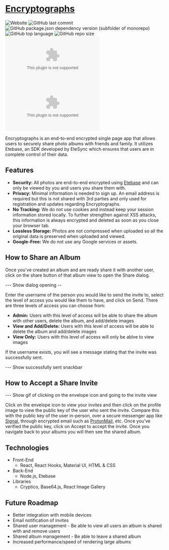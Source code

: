 # [Encryptographs](https://encryptographs.com)
![Website](https://img.shields.io/website?label=Website&up_message=encryptographs.com&url=https%3A%2F%2Fencryptographs.com)
![GitHub last commit](https://img.shields.io/github/last-commit/zoranbajic/encryptographs?logo=GitHub)
![GitHub package.json dependency version (subfolder of monorepo)](https://img.shields.io/github/package-json/dependency-version/zoranbajic/encryptographs/etebase?label=Etebase)
![GitHub top language](https://img.shields.io/github/languages/top/zoranbajic/encryptographs?logo=GitHub)
![GitHub repo size](https://img.shields.io/github/repo-size/zoranbajic/encryptographs?logo=GitHub)
![Chromium HSTS preload](https://img.shields.io/hsts/preload/encryptographs.com)
![Mozilla HTTP Observatory Grade](https://img.shields.io/mozilla-observatory/grade/encryptographs.com?logo=Mozilla)

Encryptographs is an end-to-end encrypted single page app that allows users to securely share photo albums with friends and family. It utilizes Etebase, an SDK developed by EteSync which ensures that users are in complete control of their data.

## Features

* **Security:** All photos are end-to-end encrypted using [Etebase](https://www.etebase.com) and can only be viewed by you and users you share them with.
* **Privacy:** Minimal information is needed to sign up. An email address is required but this is not shared with 3rd parties and only used for registration and updates regarding Encryptographs.
* **No Tracking:** We do not use cookies and instead keep your session information stored locally. To further strengthen against XSS attacks, this information is always encrypted and deleted as soon as you close your browser tab.
* **Lossless Storage:** Photos are not compressed when uploaded so all the original data is preserved when uploaded and viewed.
* **Google-Free:** We do not use any Google services or assets.

## How to Share an Album

Once you've created an album and are ready share it with another user, click on the share button of that album view to open the Share dialog.

--- Show dialog opening --

Enter the username of the person you would like to send the invite to, select the level of access you would like them to have, and click on Send. There are three levels of access you can choose from:

* **Admin:** Users with this level of access will be able to share the album with other users, delete the album, and add/delete images
* **View and Add/Delete:** Users with this level of access will be able to delete the album and add/delete images
* **View Only:** Users with this level of access will only be ablve to view images


If the username exists, you will see a message stating that the invite was successfully sent.

--- Show successfully sent snackbar

## How to Accept a Share Invite



--- Show gif of clicking on the envelope icon and going to the invite view

Click on the envelope icon to view your invites and then click on the profile image to view the public key of the user who sent the invite. Compare this with the public key of the user in-person, over a secure messenger app like [Signal](https://www.signal.org/), through encrypted email such as [ProtonMail](https://www.protonmail.com), etc. Once you've verified the public key, click on Accept to accept the invite. Once you navigate back to your albums you will then see the shared album.

## Technologies

* Front-End
	* React, React Hooks, Material UI, HTML & CSS
* Back-End
	* Node.js, Etebase
* Libraries
	* Cryptico, Base64.js, React Image Gallery

## Future Roadmap

* Better integration with mobile devices
* Email notification of invites
* Shared user management - Be able to view all users an album is shared with and remove users
* Shared album management - Be able to leave a shared album
* Increased performance/speed of rendering large albums
